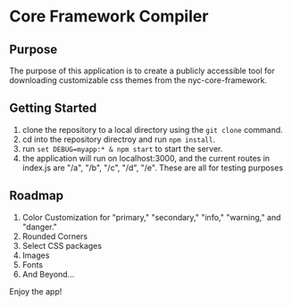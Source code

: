 # Core Framework Compiler

## Purpose
The purpose of this application is to create a publicly accessible tool for downloading customizable css themes from the nyc-core-framework.

## Getting Started
1. clone the repository to a local directory using the ```git clone``` command.
2. cd into the repository directroy and run ```npm install```.
3. run ```set DEBUG=myapp:* & npm start``` to start the server.
4. the application will run on localhost:3000, and the current routes in index.js are "/a", "/b", "/c", "/d", "/e". These are all for testing purposes

## Roadmap
1. Color Customization for "primary," "secondary," "info," "warning," and "danger."
2. Rounded Corners
3. Select CSS packages
4. Images
5. Fonts
6. And Beyond...

Enjoy the app!
